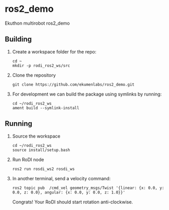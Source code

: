 # ros2_demo
Ekuthon multirobot ros2_demo

## Building

1. Create a workspace folder for the repo:

    ```
    cd ~
    mkdir -p rodi_ros2_ws/src
    ```

2. Clone the repository

    ```
    git clone https://github.com/ekumenlabs/ros2_demo.git
    ```

3. For development we can build the package using symlinks by running:

    ```
    cd ~/rodi_ros2_ws
    ament build --symlink-install
    ```

## Running

1. Source the workspace

    ```
    cd ~/rodi_ros2_ws
    source install/setup.bash
    ```

2. Run RoDI node

    ```
    ros2 run rosdi_ws2 rosdi_ws
    ```

3. In another terminal, send a velocity command:

    ```
    ros2 topic pub  /cmd_vel geometry_msgs/Twist '{linear: {x: 0.0, y: 0.0, z: 0.0}, angular: {x: 0.0, y: 0.0, z: 1.0}}'
    ```
    Congrats! Your RoDI should start rotation anti-clockwise.
